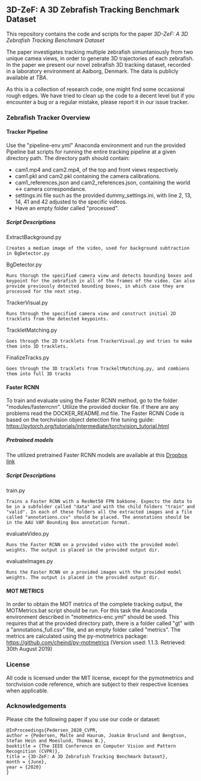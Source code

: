 ## 3D-ZeF: A 3D Zebrafish Tracking Benchmark Dataset

This repository contains the code and scripts for the paper *3D-ZeF: A 3D Zebrafish Tracking Benchmark Dataset*

The paper investigates tracking multiple zebrafish simuntaniously from two unique camea views, in order to generate 3D trajectories of each zebrafish.
In the paper we present our novel zebrafish 3D tracking dataset, recorded in a laboratory environment at Aalborg, Denmark. The data is publicly available at *TBA*.


As this is a collection of research code, one might find some occasional rough edges. We have tried to clean up the code to a decent level but if you encounter a bug or a regular mistake, please report it in our issue tracker. 


### Zebrafish Tracker Overview
#### Tracker Pipeline 
Use the "pipeline-env.yml" Anaconda environment and run the provided Pipeline bat scripts for running the entire tracking pipeline at a given directory path. The directory path should contain:
 
 * cam1.mp4 and cam2.mp4, of the top and front views respectively.
 * cam1.pkl and cam2.pkl containing the camera calibrations.
 * cam1_references.json and cam2_references.json, containing the world <-> camera correspondance.
 * settings.ini file such as the provided dummy_settings.ini, with line 2, 13, 14, 41 and 42 adjusted to the specific videos.
 * Have an empty folder called "processed".


##### Script Descriptions

ExtractBackground.py
    
    Creates a median image of the video, used for background subtraction in BgDetector.py

BgDetector.py
    
    Runs thorugh the specified camera view and detects bounding boxes and keypoint for the zebrafish in all of the frames of the video. Can also provide previously detected bounding boxes, in which case they are processed for the next step.

TrackerVisual.py
    
    Runs through the specified camera view and construct initial 2D tracklets from the detected keypoints.
    
TrackletMatching.py
    
    Goes through the 2D tracklets from TrackerVisual.py and tries to make them into 3D tracklets.
    
FinalizeTracks.py
    
    Goes through the 3D tracklets from TrackeltMatching.py, and combiens them into full 3D tracks



#### Faster RCNN
To train and evaluate using the Faster RCNN method, go to the folder "modules/fasterrcnn".
Utilize the provided docker file. if there are any problems read the DOCKER_README.md file.
The Faster RCNN Code is based on the torchvision object detection fine tuning guide: https://pytorch.org/tutorials/intermediate/torchvision_tutorial.html

##### Pretrained models

The utilized pretrained Faster RCNN models are available at this [Dropbox link](https://www.dropbox.com/s/fesalzi16usruso/3DZeF_pretrained_fasterrcnn.zip?dl=0)

##### Script Descriptions

train.py
    
    Trains a Faster RCNN with a ResNet50 FPN bakbone. Expects the data to be in a subfolder called "data" and with the child folders "train" and "valid". In each of these folders all the extracted images and a file called "annotations.csv" should be placed. The annotations should be in the AAU VAP Bounding Box annotation format.

evaluateVideo.py
    
    Runs the Faster RCNN on a provided video with the provided model weights. The output is placed in the provided output dir.

evaluateImages.py
    
    Runs the Faster RCNN on a provided images with the provided model weights. The output is placed in the provided output dir.


#### MOT METRICS
In order to obtain the MOT metrics of the complete tracking output, the MOTMetrics.bat script should be run. For this task the Anaconda environment described in "motmetrics-enc.yml" should be used.
This requires that at the provided directory path, there is a folder called "gt" with a "annotations_full.csv" file, and an empty folder called "metrics".
The metrics are calculated using the py-motmetrics package: https://github.com/cheind/py-motmetrics (Version used: 1.1.3.  Retrieved: 30th August 2019)



### License

All code is licensed under the MIT license, except for the pymotmetrics and torchvision code reference, which are subject to their respective licenses when applicable.



### Acknowledgements
Please cite the following paper if you use our code or dataset:

```TeX
@InProceedings{Pedersen_2020_CVPR,
author = {Pedersen, Malte and Haurum, Joakim Bruslund and Bengtson, Stefan Hein and Moeslund, Thomas B.},
booktitle = {The IEEE Conference on Computer Vision and Pattern Recognition (CVPR)},
title = {3D-ZeF: A 3D Zebrafish Tracking Benchmark Dataset},
month = {June},
year = {2020}
} 
```